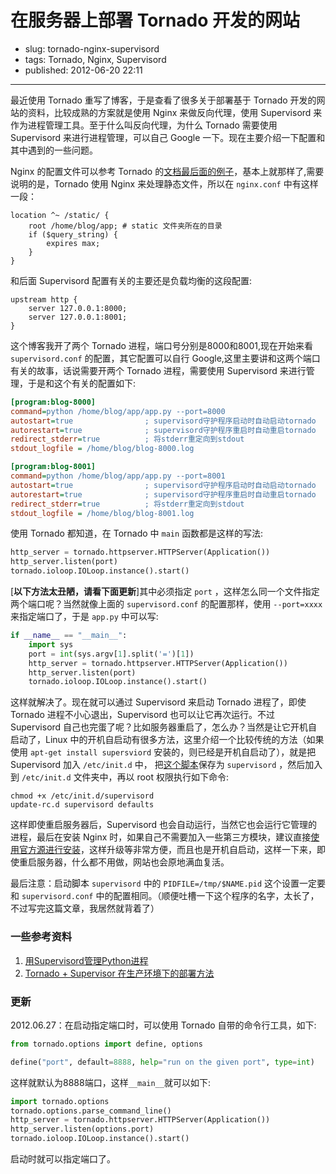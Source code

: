 # 在服务器上部署 Tornado 开发的网站

- slug: tornado-nginx-supervisord
- tags: Tornado, Nginx, Supervisord
- published: 2012-06-20 22:11

-----------------------

最近使用 Tornado 重写了博客，于是查看了很多关于部署基于 Tornado 开发的网站的资料，比较成熟的方案就是使用 Nginx 来做反向代理，使用 Supervisord 来作为进程管理工具。至于什么叫反向代理，为什么 Tornado 需要使用 Supervisord 来进行进程管理，可以自己 Google 一下。现在主要介绍一下配置和其中遇到的一些问题。

Nginx 的配置文件可以参考 Tornado 的[文档最后面的例子][1]，基本上就那样了,需要说明的是，Tornado 使用 Nginx 来处理静态文件，所以在 `nginx.conf` 中有这样一段：

```nginx
location ^~ /static/ {
    root /home/blog/app; # static 文件夹所在的目录
    if ($query_string) {
        expires max;
    }
}
```
和后面 Supervisord 配置有关的主要还是负载均衡的这段配置:

```nginx
upstream http {
    server 127.0.0.1:8000;
    server 127.0.0.1:8001;
}
```
这个博客我开了两个 Tornado 进程，端口号分别是8000和8001,现在开始来看 `supervisord.conf` 的配置，其它配置可以自行 Google,这里主要讲和这两个端口有关的故事，话说需要开两个 Tornado 进程，需要使用 Supervisord 来进行管理，于是和这个有关的配置如下:

```ini
[program:blog-8000]
command=python /home/blog/app/app.py --port=8000
autostart=true                ; supervisord守护程序启动时自动启动tornado
autorestart=true              ; supervisord守护程序重启时自动重启tornado
redirect_stderr=true          ; 将stderr重定向到stdout
stdout_logfile = /home/blog/blog-8000.log

[program:blog-8001]
command=python /home/blog/app/app.py --port=8001
autostart=true                ; supervisord守护程序启动时自动启动tornado
autorestart=true              ; supervisord守护程序重启时自动重启tornado
redirect_stderr=true          ; 将stderr重定向到stdout
stdout_logfile = /home/blog/blog-8001.log
```
使用 Tornado 都知道，在 Tornado 中 `main` 函数都是这样的写法:

```python
http_server = tornado.httpserver.HTTPServer(Application())
http_server.listen(port)
tornado.ioloop.IOLoop.instance().start()
```
[__以下方法太丑陋，请看下面更新__]其中必须指定 `port` ，这样怎么同一个文件指定两个端口呢？当然就像上面的 `supervisord.conf` 的配置那样，使用 `--port=xxxx` 来指定端口了，于是 `app.py` 中可以写:

```python
if __name__ == "__main__":
    import sys
    port = int(sys.argv[1].split('=')[1])
    http_server = tornado.httpserver.HTTPServer(Application())
    http_server.listen(port)
    tornado.ioloop.IOLoop.instance().start()
```
这样就解决了。现在就可以通过 Supervisord 来启动 Tornado 进程了，即使 Tornado 进程不小心退出，Supervisord 也可以让它再次运行。不过 Supervisord 自己也完蛋了呢？比如服务器重启了，怎么办？当然是让它开机自启动了，Linux 中的开机自启动有很多方法，这里介绍一个比较传统的方法（如果使用 `apt-get install supersviord` 安装的，则已经是开机自启动了），就是把 Supervisord 加入 `/etc/init.d` 中，
把[这个脚本][2]保存为 `supervisord` ，然后加入到 `/etc/init.d` 文件夹中，再以 root 权限执行如下命令:

```console
chmod +x /etc/init.d/supervisord
update-rc.d supervisord defaults
```
这样即使重启服务器后，Supervisord 也会自动运行，当然它也会运行它管理的进程，最后在安装 Nginx 时，如果自己不需要加入一些第三方模块，建议直接[使用官方源进行安装][3]，这样升级等非常方便，而且也是开机自启动，这样一下来，即使重启服务器，什么都不用做，网站也会原地满血复活。

最后注意：启动脚本 `supervisord` 中的 `PIDFILE=/tmp/$NAME.pid` 这个设置一定要和 `supervisord.conf` 中的配置相同。（顺便吐槽一下这个程序的名字，太长了，不过写完这篇文章，我居然就背着了）

### 一些参考资料

1. [用Supervisord管理Python进程](http://feilong.me/2011/03/monitor-processes-with-supervisord)
2. [Tornado + Supervisor 在生产环境下的部署方法](http://www.idndx.com/posts/ways-to-deploy-tornado-under-production-environment-using-supervisor.html)

### 更新

2012.06.27：在启动指定端口时，可以使用 Tornado 自带的命令行工具，如下:

```python
from tornado.options import define, options

define("port", default=8888, help="run on the given port", type=int)
```
这样就默认为8888端口，这样`__main__`就可以如下:

```python
import tornado.options
tornado.options.parse_command_line()
http_server = tornado.httpserver.HTTPServer(Application())
http_server.listen(options.port)
tornado.ioloop.IOLoop.instance().start()
```
启动时就可以指定端口了。


[1]: http://www.tornadoweb.org/documentation/overview.html#running-tornado-in-production
[2]: https://gist.github.com/2960048
[3]: http://nginx.org/en/download.html


